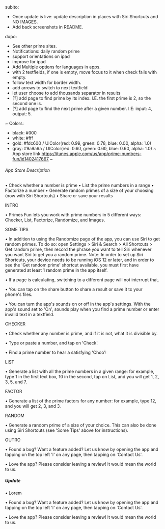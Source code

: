 subito:
- Once update is live: update description in places with Siri Shortcuts and NO IMAGES.
- Add back screenshots in README.

dopo:
- See other prime sites.
- Notifications: daily random prime
- support orientations on ipad
- improve for ipad
- Add Multiple options for languages in apps.
- with 2 textfields, if one is empty, move focus to it when check fails with empty.
- follow text width for border width.
- add arrows to switch to next textfield
- let user choose to add thousands separator in results
- [?] add page to find prime by its index. I.E. the first prime is 2, so the second one is.
- [?] add page to find the next prime after a given number. I.E: input: 4, output: 5.

~
Colors:
- black: #000
- white: #fff
- gold: #fdc600 / UIColor(red: 0.99, green: 0.78, blue: 0.00, alpha: 1.0)
- gray: #9a9a9a / UIColor(red: 0.60, green: 0.60, blue: 0.60, alpha: 1.0)
~
App store link https://itunes.apple.com/us/app/prime-numbers-fun/id1402417667
~
###### App Store Description
• Check whether a number is prime
• List the prime numbers in a range
• Factorize a number
• Generate random primes of a size of your choosing (now with Siri Shortcuts)
• Share or save your results


INTRO

• Primes Fun lets you work with prime numbers in 5 different ways: Checker, List, Factorize, Randomize, and Images.


SOME TIPS

 • In addition to using the Randomize page of the app, you can use Siri to get random primes. To do so: open Settings > Siri & Search > All Shortcuts > Get random prime, then record the phrase you want to tell Siri whenever you want Siri to get you a random prime.
Note: In order to set up Siri Shortcuts, your device needs to be running iOS 12 or later, and in order to see the 'Get random prime' shortcut available, you must first have generated at least 1 random prime in the app itself.

• If a page is calculating, switching to a different page will not interrupt that.

• You can tap on the share button to share a result or save it to your phone's files.

• You can turn the app's sounds on or off in the app's settings. With the app's sound set to 'On', sounds play when you find a prime number or enter invalid text in a textfield.


CHECKER

• Check whether any number is prime, and if it is not, what it is divisible by.

• Type or paste a number, and tap on 'Check'.

• Find a prime number to hear a satisfying 'Choo'!


LIST

• Generate a list with all the prime numbers in a given range: for example, type 1 in the first text box, 10 in the second, tap on List, and you will get 1, 2, 3, 5, and 7.


FACTOR

• Generate a list of the prime factors for any number: for example, type 12, and you will get 2, 3, and 3.


RANDOM

• Generate a random prime of a size of your choice. This can also be done using Siri Shortcuts (see 'Some Tips' above for instructions).


OUTRO

• Found a bug? Want a feature added? Let us know by opening the app and tapping on the top left 'I' on any page, then tapping on 'Contact Us'.

• Love the app? Please consider leaving a review! It would mean the world to us.


##### Update

• Lorem

• Found a bug? Want a feature added? Let us know by opening the app and tapping on the top left 'I' on any page, then tapping on 'Contact Us'.

• Love the app? Please consider leaving a review! It would mean the world to us.